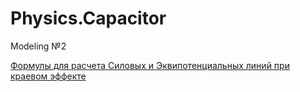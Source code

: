 # Physics.Capacitor
Modeling  №2

[Формулы для расчета Силовых и Эквипотенциальных линий при краевом эффекте](Краевой%20эффект.pdf)
